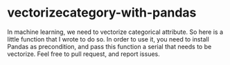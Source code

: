 # vectorizecategory-with-pandas
In machine learning, we need to vectorize  categorical attribute.  So here is a little function that I wrote to do so. In order to use it, you need to install Pandas as precondition, and pass this function a serial  that needs to be vectorize. Feel free to pull request, and report issues.
